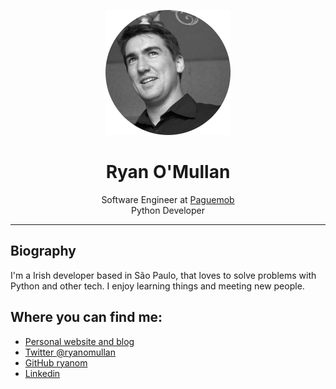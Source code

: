 <div class="info">
  <p align="center" class="header-image"><img src="images/circle_head.png" width="200"></p>
  <h1 class="name" align="center"><span>Ryan O'Mullan</span></h1>
  <p class="meta-data" align="center">
  Software Engineer at <a target="_blank" rel="noopener noreferrer" href="https://paguemob.com/">Paguemob</a><br/>
    Python Developer<br/>
  </p>
  <p class="info-footer" align="center">

  </p>
</div>

---

## Biography

I'm a Irish developer based in São Paulo, that loves to solve problems with Python and other tech. I enjoy learning things and meeting new people.

## Where you can find me:

- [Personal website and blog](https://ryanomullan.com)
- [Twitter @ryanomullan](https://twitter.com/ryanomullan)
- [GitHub ryanom](https://github.com/ryanom)
- [Linkedin](https://www.linkedin.com/in/ryanomullan/)
